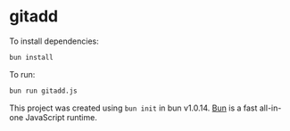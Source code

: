 # gitadd

To install dependencies:

```bash
bun install
```

To run:

```bash
bun run gitadd.js
```

This project was created using `bun init` in bun v1.0.14. [Bun](https://bun.sh) is a fast all-in-one JavaScript runtime.
